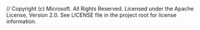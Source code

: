 // Copyright (c) Microsoft.  All Rights Reserved.  Licensed under the Apache License, Version 2.0.  See LICENSE file in the project root for license information.
